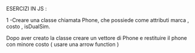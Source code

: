 ESERCIZI IN JS :


1 -Creare una classe chiamata Phone,
che possiede come attributi
marca , costo , isDualSim.

Dopo aver creato la classe creare un vettore
di Phone e restituire il phone con minore 
costo ( usare una arrow function ) 

